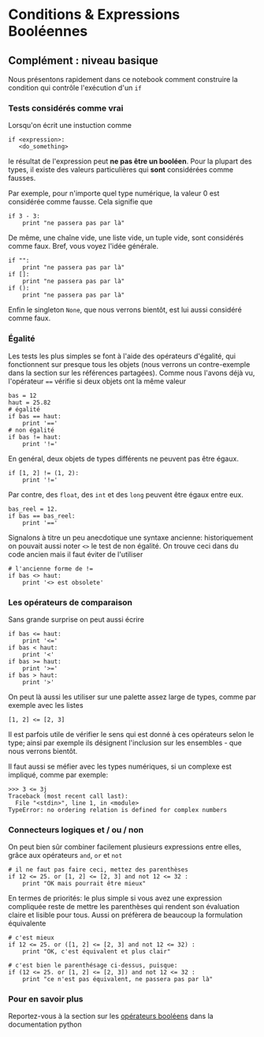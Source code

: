 
# Conditions & Expressions Booléennes

## Complément : niveau basique

Nous présentons rapidement dans ce notebook comment construire la condition qui
contrôle l'exécution d'un `if`

### Tests considérés comme vrai

Lorsqu'on écrit une instuction comme

    if <expression>:
       <do_something>

le résultat de l'expression peut **ne pas être un booléen**. Pour la plupart des
types, il existe des valeurs particulières qui **sont** considérées comme
fausses.

Par exemple, pour n'importe quel type numérique, la valeur 0 est considérée
comme fausse. Cela signifie que


    if 3 - 3:
        print "ne passera pas par là"

De même, une chaîne vide, une liste vide, un tuple vide, sont considérés comme
faux. Bref, vous voyez l'idée générale.


    if "": 
        print "ne passera pas par là"
    if []: 
        print "ne passera pas par là"
    if ():
        print "ne passera pas par là"

Enfin le singleton `None`, que nous verrons bientôt, est lui aussi considéré
comme faux.

### Égalité

Les tests les plus simples se font à l'aide des opérateurs d'égalité, qui
fonctionnent sur presque tous les objets (nous verrons un contre-exemple dans la
section sur les références partagées). Comme nous l'avons déjà vu, l'opérateur
`==` vérifie si deux objets ont la même valeur


    bas = 12
    haut = 25.82
    # égalité 
    if bas == haut:
        print '=='
    # non égalité
    if bas != haut:
        print '!='

En genéral, deux objets de types différents ne peuvent pas être égaux.


    if [1, 2] != (1, 2):
        print '!='

Par contre, des `float`, des `int` et des `long` peuvent être égaux entre eux.


    bas_reel = 12.
    if bas == bas_reel:
        print '=='

Signalons à titre un peu anecdotique une syntaxe ancienne: historiquement on
pouvait aussi noter `<>` le test de non égalité. On trouve ceci dans du code
ancien mais il faut éviter de l'utiliser


    # l'ancienne forme de !=
    if bas <> haut:
        print '<> est obsolete'


### Les opérateurs de comparaison 

Sans grande surprise on peut aussi écrire


    if bas <= haut:
        print '<='
    if bas < haut:
        print '<'
    if bas >= haut:
        print '>='
    if bas > haut:
        print '>'


On peut là aussi les utiliser sur une palette assez large de types, comme par
exemple avec les listes


    [1, 2] <= [2, 3]

Il est parfois utile de vérifier le sens qui est donné à ces opérateurs selon le
type; ainsi par exemple ils désignent l'inclusion sur les ensembles - que nous
verrons bientôt.

Il faut aussi se méfier avec les types numériques, si un complexe est impliqué,
comme par exemple:

    >>> 3 <= 3j
    Traceback (most recent call last):
      File "<stdin>", line 1, in <module>
    TypeError: no ordering relation is defined for complex numbers


### Connecteurs logiques et / ou / non

On peut bien sûr combiner facilement plusieurs expressions entre elles, grâce
aux opérateurs `and`, `or` et `not`


    # il ne faut pas faire ceci, mettez des parenthèses
    if 12 <= 25. or [1, 2] <= [2, 3] and not 12 <= 32 :
        print "OK mais pourrait être mieux"

En termes de priorités: le plus simple si vous avez une expression compliquée
reste de mettre les parenthèses qui rendent son évaluation claire et lisible
pour tous. Aussi on préfèrera de beaucoup la formulation équivalente


    # c'est mieux
    if 12 <= 25. or ([1, 2] <= [2, 3] and not 12 <= 32) :
        print "OK, c'est équivalent et plus clair"
    
    # c'est bien le parenthésage ci-dessus, puisque:
    if (12 <= 25. or [1, 2] <= [2, 3]) and not 12 <= 32 :
        print "ce n'est pas équivalent, ne passera pas par là"

### Pour en savoir plus

Reportez-vous à la section sur les [opérateurs
booléens](https://docs.python.org/2/library/stdtypes.html#truth-value-testing)
dans la documentation python
